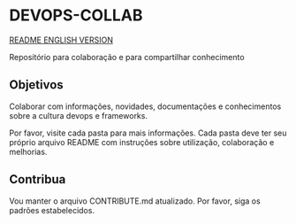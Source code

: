 # DEVOPS-COLLAB

[README ENGLISH VERSION](./README_EN.md)

Repositório para colaboração e para compartilhar conhecimento

## Objetivos

Colaborar com informações, novidades, documentações e conhecimentos sobre a cultura devops e frameworks.

Por favor, visite cada pasta para mais informações. Cada pasta deve ter seu próprio arquivo README com instruções sobre utilização, colaboração e melhorias.

## Contribua

Vou manter o arquivo CONTRIBUTE.md atualizado. Por favor, siga os padrões estabelecidos.
